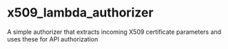 # x509_lambda_authorizer
A simple authorizer that extracts incoming X509 certificate parameters and uses these for API authorization
